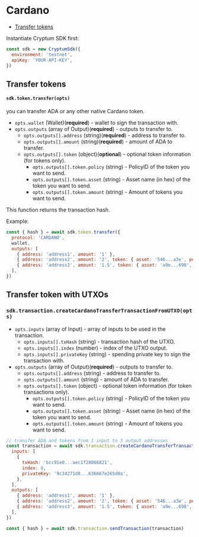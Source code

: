 # Cardano

- [Transfer tokens](#transfer-tokens)

Instantiate Cryptum SDK first:

```js
const sdk = new CryptumSdk({
  environment: 'testnet',
  apiKey: 'YOUR-API-KEY',
})
```

## Transfer tokens

#### `sdk.token.transfer(opts)`

you can transfer ADA or any other native Cardano token.

- `opts.wallet` (Wallet)(**required**) - wallet to sign the transaction with.
- `opts.outputs` (array of Output)(**required**) - outputs to transfer to.
  - `opts.outputs[].address` (string)(**required**) - address to transfer to.
  - `opts.outputs[].amount` (string)(**required**) - amount of ADA to transfer.
  - `opts.outputs[].token` (object)(**optional**) - optional token information (for tokens only).
    - `opts.outputs[].token.policy` (string) - PolicyID of the token you want to send.
    - `opts.outputs[].token.asset` (string) - Asset name (in hex) of the token you want to send.
    - `opts.outputs[].token.amount` (string) - Amount of tokens you want to send.

This function returns the transaction hash.

Example:

```js
const { hash } = await sdk.token.transfer({
  protocol: 'CARDANO',
  wallet,
  outputs: [
    { address: 'address1', amount: '1' },
    { address: 'address2', amount: '2', token: { asset: '546...a3e', policy: 'f3eb9...5f4a1', amount: '1' } },
    { address: 'address3', amount: '1.5', token: { asset: 'a9e...698', policy: 'c43a...1743f', amount: '10' } },
  ],
})
```

## Transfer token with UTXOs

### `sdk.transaction.createCardanoTransferTransactionFromUTXO(opts)`

- `opts.inputs` (array of Input) - array of inputs to be used in the transaction.
  - `opts.inputs[].txHash` (string) - transaction hash of the UTXO.
  - `opts.inputs[].index` (number) - index of the UTXO output.
  - `opts.inputs[].privateKey` (string) - spending private key to sign the transaction with.
- `opts.outputs` (array of Output)(**required**) - outputs to transfer to.
  - `opts.outputs[].address` (string) - address to transfer to.
  - `opts.outputs[].amount` (string) - amount of ADA to transfer.
  - `opts.outputs[].token` (object) - optional token information (for token transactions only).
    - `opts.outputs[].token.policy` (string) - PolicyID of the token you want to send.
    - `opts.outputs[].token.asset` (string) - Asset name (in hex) of the token you want to send.
    - `opts.outputs[].token.amount` (string) - Amount of tokens you want to send.

```js
// transfer ADA and tokens from 1 input to 3 output addresses
const transaction = await sdk.transaction.createCardanoTransferTransactionFromUTXO({
  inputs: [
    {
      txHash: 'bcc91e0...aec1f28066821',
      index: 0,
      privateKey: '9c34271d8...636667e265d0a',
    },
  ],
  outputs: [
    { address: 'address1', amount: '1' },
    { address: 'address2', amount: '2', token: { asset: '546...a3e', policy: 'f3eb9...5f4a1', amount: '1' } },
    { address: 'address3', amount: '1.5', token: { asset: 'a9e...698', policy: 'c43a...1743f', amount: '10' } },
  ],
})

const { hash } = await sdk.transaction.sendTransaction(transaction)
```
